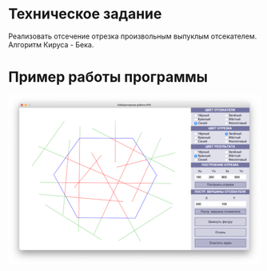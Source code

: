 # Техническое задание

Реализовать отсечение отрезка произвольным выпуклым отсекателем. Алгоритм Кируса - Бека.

# Пример работы программы

![](https://github.com/kovkir/bmstu-cg-labs/raw/main/lab_08/example/example.png)
